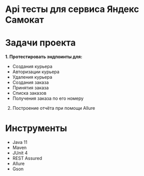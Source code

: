 # Api тесты для сервиса Яндекс Самокат
# Задачи проекта
**1. Протестировать эндпоинты для:** 
- Создания курьера
- Авторизации курьера
- Удаления курьера
- Создания заказа
- Принятия заказа
- Списка заказов
- Получения заказа по его номеру
2. Построение отчёта при помощи Allure
# Инструменты
- Java 11
- Maven
- JUnit 4
- REST Assured
- Allure
- Gson
